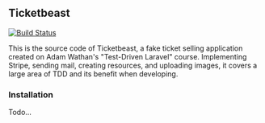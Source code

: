 ## Ticketbeast

[![Build Status](https://travis-ci.com/zaknesler/ticketbeast.svg?token=Q3xfxX8b5n9HsoYBpqri&branch=master)](https://travis-ci.com/zaknesler/ticketbeast)

This is the source code of Ticketbeast, a fake ticket selling application created on Adam Wathan's "Test-Driven Laravel" course. Implementing Stripe, sending mail, creating resources, and uploading images, it covers a large area of TDD and its benefit when developing.

### Installation

Todo...

